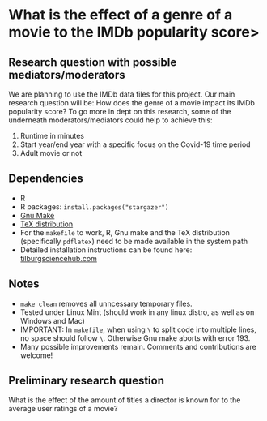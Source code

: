 # What is the effect of a genre of a movie to the IMDb popularity score>

## Research question with possible mediators/moderators
We are planning to use the IMDb data files for this project. Our main research question will be:
How does the genre of a movie impact its IMDb popularity score?
To go more in dept on this research, some of the underneath moderators/mediators could help to achieve this:
1. Runtime in minutes
2. Start year/end year with a specific focus on the Covid-19 time period
3. Adult movie or not

## Dependencies
- R 
- R packages: `install.packages("stargazer")`
- [Gnu Make](https://tilburgsciencehub.com/get/make) 
- [TeX distribution](https://tilburgsciencehub.com/get/latex/?utm_campaign=referral-short)
- For the `makefile` to work, R, Gnu make and the TeX distribution (specifically `pdflatex`) need to be made available in the system path 
- Detailed installation instructions can be found here: [tilburgsciencehub.com](http://tilburgsciencehub.com/)


## Notes
- `make clean` removes all unncessary temporary files. 
- Tested under Linux Mint (should work in any linux distro, as well as on Windows and Mac) 
- IMPORTANT: In `makefile`, when using `\` to split code into multiple lines, no space should follow `\`. Otherwise Gnu make aborts with error 193. 
- Many possible improvements remain. Comments and contributions are welcome!

## Preliminary research question
What is the effect of the amount of titles a director is known for to the average user ratings of a movie? 
